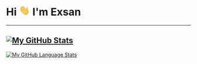 # Hi <img src="https://raw.githubusercontent.com/ABSphreak/ABSphreak/master/gifs/Hi.gif" width="30px"> I'm Exsan
---
[![My GitHub Stats](https://github-readme-stats.vercel.app/api/?username=ehsangh7&count_private=true&theme=tokyonight&showicons=true)]()
---
[![My GitHub Language Stats](https://github-readme-stats.vercel.app/api/top-langs/?username=ehsangh7&langs_count=5&theme=tokyonight)]()

<!-- ![](https://github.com/ehsangh7/github-stats/blob/master/generated/overview.svg) -->

